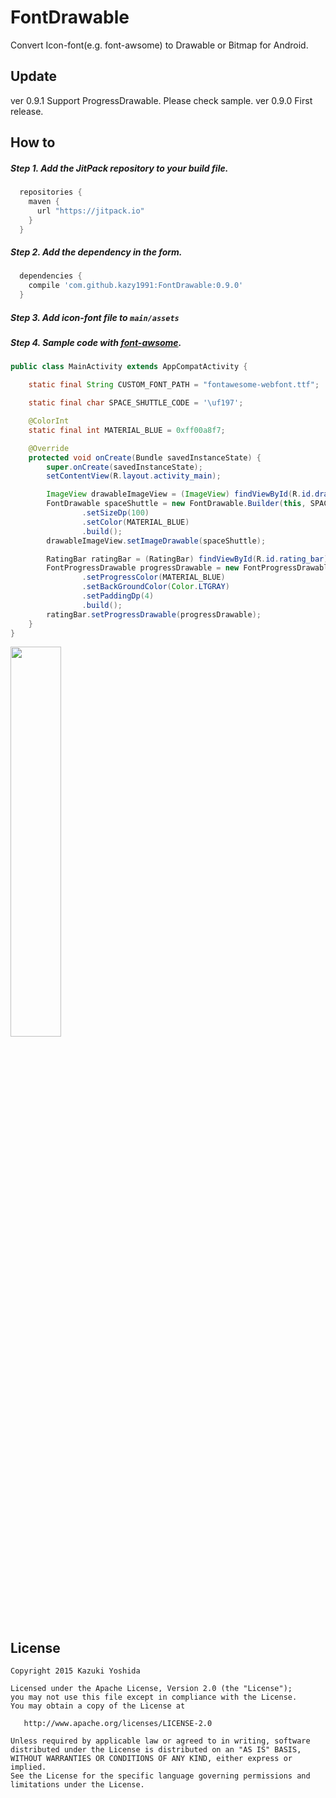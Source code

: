 FontDrawable
============

Convert Icon-font(e.g. font-awsome) to Drawable or Bitmap for Android.

Update
--------
ver 0.9.1 Support ProgressDrawable. Please check sample.
ver 0.9.0 First release.

How to
--------

##### Step 1. Add the JitPack repository to your build file.

```groovy
  repositories {
    maven {
      url "https://jitpack.io"
    }
  }
```

##### Step 2. Add the dependency in the form.

```groovy
  dependencies {
    compile 'com.github.kazy1991:FontDrawable:0.9.0'
  }
```
##### Step 3. Add icon-font file to `main/assets`

##### Step 4.  Sample code with [font-awsome](https://fortawesome.github.io/Font-Awesome/).

```java
public class MainActivity extends AppCompatActivity {

    static final String CUSTOM_FONT_PATH = "fontawesome-webfont.ttf";

    static final char SPACE_SHUTTLE_CODE = '\uf197';

    @ColorInt
    static final int MATERIAL_BLUE = 0xff00a8f7;

    @Override
    protected void onCreate(Bundle savedInstanceState) {
        super.onCreate(savedInstanceState);
        setContentView(R.layout.activity_main);

        ImageView drawableImageView = (ImageView) findViewById(R.id.drawable_image_view);
        FontDrawable spaceShuttle = new FontDrawable.Builder(this, SPACE_SHUTTLE_CODE, CUSTOM_FONT_PATH)
                .setSizeDp(100)
                .setColor(MATERIAL_BLUE)
                .build();
        drawableImageView.setImageDrawable(spaceShuttle);

        RatingBar ratingBar = (RatingBar) findViewById(R.id.rating_bar);
        FontProgressDrawable progressDrawable = new FontProgressDrawable.Builder(this, SPACE_SHUTTLE_CODE, CUSTOM_FONT_PATH)
                .setProgressColor(MATERIAL_BLUE)
                .setBackGroundColor(Color.LTGRAY)
                .setPaddingDp(4)
                .build();
        ratingBar.setProgressDrawable(progressDrawable);
    }
}
```

<img src="https://raw.githubusercontent.com/kazy1991/FontDrawable/image/sample_screen_shot.png" width=40% />

License
-------

    Copyright 2015 Kazuki Yoshida

    Licensed under the Apache License, Version 2.0 (the "License");
    you may not use this file except in compliance with the License.
    You may obtain a copy of the License at

       http://www.apache.org/licenses/LICENSE-2.0

    Unless required by applicable law or agreed to in writing, software
    distributed under the License is distributed on an "AS IS" BASIS,
    WITHOUT WARRANTIES OR CONDITIONS OF ANY KIND, either express or implied.
    See the License for the specific language governing permissions and
    limitations under the License.

